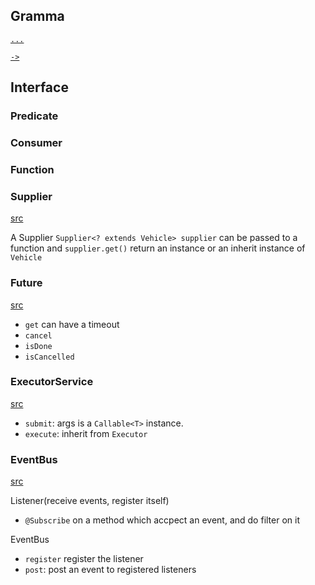 ## Gramma

[`...`](http://stackoverflow.com/questions/11640507/difference-between-arrays-and-3-dots-in-java)

[`->`](http://stackoverflow.com/questions/15146052/what-does-the-arrow-operator-do-in-java)


## Interface
### Predicate

### Consumer

### Function

### Supplier
[src](https://dzone.com/articles/supplier-interface)

A Supplier `Supplier<? extends Vehicle> supplier` can be passed to a function and `supplier.get()` return an instance or an inherit instance of `Vehicle` 

### Future
[src](https://docs.oracle.com/javase/7/docs/api/java/util/concurrent/Future.html)
- `get` can have a timeout
- `cancel`
- `isDone`
- `isCancelled`

### ExecutorService
[src](https://docs.oracle.com/javase/7/docs/api/java/util/concurrent/ExecutorService.html)
- `submit`: args is a `Callable<T>` instance.
- `execute`: inherit from `Executor`

### EventBus
[src](http://tomaszdziurko.com/2012/01/google-guava-eventbus-easy-elegant-publisher-subscriber-cases/)

Listener(receive events, register itself)
- `@Subscribe` on a method which accpect an event, and do filter on it

EventBus
- `register` register the listener
- `post`: post an event to registered listeners

